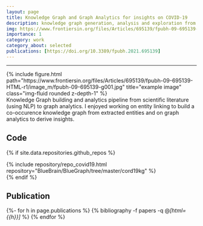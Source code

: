 ```yaml
---
layout: page
title: Knowledge Graph and Graph Analytics for insights on COVID-19
description: knowledge graph generation, analysis and exploration from COVID-19 Open Research Dataset to perform literature review of the role of glucose metabolism deregulations in the progression of COVID-19.
img: https://www.frontiersin.org/files/Articles/695139/fpubh-09-695139-HTML-r1/image_m/fpubh-09-695139-g001.jpg
importance: 1
category: work
category_about: selected
publications: [https://doi.org/10.3389/fpubh.2021.695139]
---
```


---



<div class="row">
    <div class="col-sm mt-3 mt-md-0">
        {% include figure.html path="https://www.frontiersin.org/files/Articles/695139/fpubh-09-695139-HTML-r1/image_m/fpubh-09-695139-g001.jpg" title="example image" class="img-fluid rounded z-depth-1" %}
    </div>
    <div class="caption">
    Knowledge Graph building and analytics pipeline from scientific literature (using NLP) to graph analytics. I enjoyed working on entity linking to build a co-occurence knowledge graph from extracted entities and on graph analytics to derive insights.
    </div>
    
</div>

## Code 

{% if site.data.repositories.github_repos %}
<div class="repositories d-flex flex-wrap flex-md-row flex-column justify-content-between align-items-center">
    {% include repository/repo_covid19.html repository="BlueBrain/BlueGraph/tree/master/cord19kg" %}
</div>
{% endif %}

## Publication 

<div class="publications">

{%- for h in page.publications %}
  {% bibliography -f papers -q @*[html={{h}}]* %}
{% endfor %}

</div>
